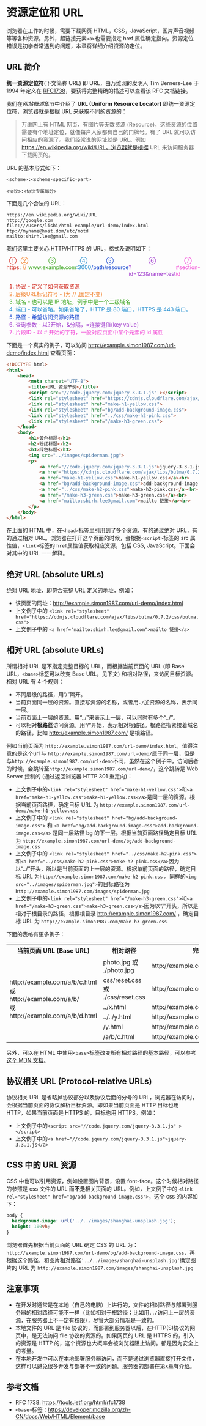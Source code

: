 # 资源定位和 URL

浏览器在工作的时候，需要下载网页 HTML，CSS，JavaScript，图片声音视频等等各种资源。另外，超链接元素`<a>`也需要指定 href 属性确定指向。资源定位错误是初学者常遇到的问题，本章将详细介绍资源的定位。

## URL 简介

**统一资源定位符**(下文简称 URL) 即 URL，由万维网的发明人 Tim Berners-Lee 于 1994 年定义在 [RFC1738](https://tools.ietf.org/html/rfc1738)，要获得完整精确的描述可以查看该 RFC 文档链接。

我们在*网站概述*章节中介绍了 **URL (Uniform Resource Locator)** 即统一资源定位符，浏览器就是根据 URL 来获取不同的资源的：

> 万维网上有 HTML 网页，有图片等无数资源 (Resource)，这些资源的位置需要有个地址定位，就像每户人家都有自己的门牌号。有了 URL 就可以访问相应的资源了。我们经常说的网址就是 URL。例如 https://en.wikipedia.org/wiki/URL。浏览器就是根据 URL 来访问服务器下载网页的。

URL 的基本形式如下：

```
<scheme>:<scheme-specific-part>
```

```
<协议>:<协议专属部分>
```

下面是几个合法的 URL：

```
https://en.wikipedia.org/wiki/URL
http://google.com
file:///Users/lishi/html-example/url-demo/index.html
ftp://myname@host.dom/etc/motd
mailto:shirh.lee@gmail.com
```

我们这里主要关心 HTTP/HTTPS 的 URL，格式及说明如下：

<div style="display: flex; justify-content: flex-start">
  <span style="display: flex; flex-direction: column; align-items: center; color: #cf2015"><span>①</span><span>https</span></span>
  <span style="display: flex; flex-direction: column; align-items: center;"><span>&nbsp;</span><span>:</span></span>
  <span style="display: flex; flex-direction: column; align-items: center; color: #f17b21"><span>②</span>//</span>
  <span style="display: flex; flex-direction: column; align-items: center; color: #38a41b"><span>③</span>www.example.com</span>
  <span style="display: flex; flex-direction: column; align-items: center; color: #1587cc"><span>④</span>:3000</span>
  <span style="display: flex; flex-direction: column; align-items: center; color: #0b3ecc"><span>⑤</span>/path/resource</span>
  <span style="display: flex; flex-direction: column; align-items: center; color: #9e37cc"><span>⑥</span>?id=123&amp;name=test</span>
  <span style="display: flex; flex-direction: column; align-items: center; color: #f242d4"><span>⑦</span>#section-id</span>
</div>
<ol>
<li style="color: #cf2015">协议 - 定义了如何获取资源</li>
<li style="color: #f17b21">层级URL标记符号 - (为 // ,固定不变)</li>
<li style="color: #38a41b">域名 - 也可以是 IP 地址，例子中是一个二级域名</li>
<li style="color: #1587cc">端口 - 可以省略。如果省略了，HTTP 是 80 端口，HTTPS 是 443 端口。</li>
<li style="color: #0b3ecc">路径 - 希望访问资源的路径</li>
<li style="color: #9e37cc">查询参数 - 以?开始，&amp;分隔，=连接键值(key value)</li>
<li style="color: #f242d4">片段ID - 以 # 开始的字符，一般对应页面中某个元素的 id 属性</li>
</ol>

下面是一个真实的例子，可以访问 http://example.simon1987.com/url-demo/index.html 查看页面：

```html
<!DOCTYPE html>
<html>
    <head>
        <meta charset="UTF-8">
        <title>URL 资源举例</title>
        <script src="//code.jquery.com/jquery-3.3.1.js" ></script>
        <link rel="stylesheet" href="https://cdnjs.cloudflare.com/ajax/libs/bulma/0.7.2/css/bulma.css">
        <link rel="stylesheet" href="make-h1-yellow.css">
        <link rel="stylesheet" href="bg/add-background-image.css">
        <link rel="stylesheet" href="../css/make-h2-pink.css">
        <link rel="stylesheet" href="/make-h3-green.css">
    </head>
    <body>
        <h1>黄色标题</h1>
        <h2>粉红标题</h2>
        <h3>绿色标题</h3>
        <img src="../images/spiderman.jpg">
        <p>
            <a href="//code.jquery.com/jquery-3.3.1.js">jquery-3.3.1.js</a><br>
            <a href="https://cdnjs.cloudflare.com/ajax/libs/bulma/0.7.2/css/bulma.css">bulma.css</a><br>
            <a href="make-h1-yellow.css">make-h1-yellow.css</a><br>
            <a href="bg/add-background-image.css">add-background-image.css</a><br>
            <a href="../css/make-h2-pink.css">make-h2-pink.css</a><br>
            <a href="/make-h3-green.css">make-h3-green.css</a><br>
            <a href="mailto:shirh.lee@gmail.com">mailto 链接</a><br>
        </p>
    </body>
</html>
```

在上面的 HTML 中，在`<head>`标签里引用到了多个资源，有的通过绝对 URL，有的通过相对 URL。浏览器在打开这个页面的时候，会根据`<script>`标签的 src 属性值，`<link>`标签的 `href`属性值获取相应资源，包括 CSS, JavaScript。下面会对其中的 URL 一一解释。

## 绝对 URL (absolute URLs)

绝对 URL 地址，即符合完整 URL 定义的地址，例如：

- 该页面的网址：http://example.simon1987.com/url-demo/index.html
- 上文例子中的 `<link rel="stylesheet" href="https://cdnjs.cloudflare.com/ajax/libs/bulma/0.7.2/css/bulma.css">`
- 上文例子中的 `<a href="mailto:shirh.lee@gmail.com">mailto 链接</a>`

## 相对 URL (absolute URLs)

所谓相对 URL 是不指定完整目标的 URL，而根据当前页面的 URL (即 Base URL，`<base>`标签可以改变 Base URL，见下文) 和相对路径，来访问目标资源。相对 URL 有 4 个规则：

- 不同层级的路径，用“/”隔开。
- 当前页面同一层的资源。直接写资源的名称，或者用`./`加资源的名称，表示同一层。
- 当前页面上一层的资源。用“../”来表示上一层，可以同时有多个“../”。
- 可以相对**根路径**访问资源。用“/”开始，表示相对根路径。根路径指紧接着域名的路径，比如 http://example.simon1987.com/ 是根路径。

例如当前页面为 `http://example.simon1987.com/url-demo/index.html`，值得注意的是这个url 与 `http://example.simon1987.com/url-demo/`属于同一层，但是与`http://example.simon1987.com/url-demo`不同，虽然在这个例子中，访问后者的时候，会跳转至`http://example.simon1987.com/url-demo/`，这个跳转是 Web Server 控制的 (通过返回浏览器 HTTP 301 重定向)：

- 上文例子中的`<link rel="stylesheet" href="make-h1-yellow.css">`和`<a href="make-h1-yellow.css">make-h1-yellow.css</a>`是同一层的资源。根据当前页面路径，确定目标 URL 为 `http://example.simon1987.com/url-demo/make-h1-yellow.css`
- 上文例子中的 `<link rel="stylesheet" href="bg/add-background-image.css">` 和 `<a href="bg/add-background-image.css">add-background-image.css</a>` 是同一层路径 bg 的下一层。根据当前页面路径确定目标 URL 为 `http://example.simon1987.com/url-demo/bg/add-background-image.css`
- 上文例子中的 `<link rel="stylesheet" href="../css/make-h2-pink.css">`和`<a href="../css/make-h2-pink.css">make-h2-pink.css</a>`因为以“../”开头，所以是当前页面的上一层的资源。根据单前页面的路径，确定目标 URL 为`http://example.simon1987.com/make-h2-pink.css` 。同样的`<img src="../images/spiderman.jpg">`的目标路径为`http://example.simon1987.com/images/spiderman.jpg`
- 上文例子中的`<link rel="stylesheet" href="/make-h3-green.css">`和`<a href="/make-h3-green.css">make-h3-green.css</a>`因为以“/”开头，所以是相对于根目录的路径，根据根目录 http://example.simon1987.com/ ，确定目标 URL 为 `http://example.simon1987.com/make-h3-green.css`

下面的表格有更多例子：

<table>
  <tr>
    <th>当前页面 URL (Base URL)</th>
    <th>相对路径</th>
    <th>完整 URL</th>
  </tr>
  <tr>
    <td rowspan="6" style="vertical-align:middle">http://example.com/a/b/c.html <br>或<br>http://example.com/a/b/<br>或<br>http://example.com/a/b/d.html</td>
    <td>photo.jpg 或 ./photo.jpg</td>
    <td>http://example.com/a/b/photo.jpg</td>
  </tr>
  <tr>
    <td>css/reset.css 或 ./css/reset.css</td>
    <td>http://example.com/a/b/css/reset.css</td>
  </tr>
  <tr>
    <td>../x.html</td>
    <td>http://example.com/a/x.html</td>
  </tr>
  <tr>
    <td>../../y.html</td>
    <td>http://example.com/y.html</td>
  </tr>
  <tr>
    <td>/y.html</td>
    <td>http://example.com/y.html</td>
  </tr>
  <tr>
    <td>/a/b/c.html</td>
    <td>http://example.com/a/b/c.html</td>
  </tr>
</table>


另外，可以在 HTML 中使用`<base>`标签改变所有相对路径的基本路径，可以参考[这个 MDN 文档](https://developer.mozilla.org/zh-CN/docs/Web/HTML/Element/base)。

## 协议相关 URL (Protocol-relative URLs)

协议相关 URL 是省略掉协议部分以及协议后面的分号的 URL，浏览器在访问时，会根据当前页面的协议解析目标资源。即如果当前页面是 HTTP 目标也用 HTTP，如果当前页面是 HTTPS 的，目标也用 HTTPS。例如：

- 上文例子中的`<script src="//code.jquery.com/jquery-3.3.1.js" ></script>`
- 上文例子中的`<a href="//code.jquery.com/jquery-3.3.1.js">jquery-3.3.1.js</a>`

## CSS 中的 URL 资源

CSS 中也可以引用资源，例如设置图片背景，设置 font-face。这个时候相对路径的参照是 css 文件的 URL 而**不是**相关页面的 URL。例如，上文例子中的 `<link rel="stylesheet" href="bg/add-background-image.css">`，这个 css 的内容如下：

```css
body {
  background-image: url('../../images/shanghai-unsplash.jpg');
  height: 100vh;
}
```

浏览器首先根据当前页面的 URL 确定 CSS 的 URL 为：`http://example.simon1987.com/url-demo/bg/add-background-image.css`，再根据这个路径，和图片相对路径`'../../images/shanghai-unsplash.jpg'`确定图片的 URL 为 `http://example.simon1987.com/images/shanghai-unsplash.jpg`

## 注意事项

- 在开发时通常是在本地（自己的电脑）上进行的，文件的相对路径与部署到服务器的相对路径可能不一样（比如相对于根路径；比如用`../`访问上一层的资源，在服务器上不一定有权限），尽管大部分情况是一致的。
- 本地文件的 URL 是 file 协议的，而部署到服务器以后，在HTTP(S)协议的网页中，是无法访问 file 协议的资源的。如果网页的 URL 是 HTTPS 的，引入的资源是 HTTP 的，这个资源也大概率会被浏览器阻止访问。都是因为安全上的考量。
- 在本地开发中可以在本地部署服务器访问，而不是通过浏览器直接打开文件，这样可以避免很多开发与部署不一致的问题。服务器的部署在第x章有介绍。

## 参考文档

- RFC 1738: https://tools.ietf.org/html/rfc1738
- `<base>`标签：https://developer.mozilla.org/zh-CN/docs/Web/HTML/Element/base